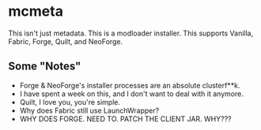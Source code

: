 # mcmeta

This isn't just metadata. This is a modloader installer.
This supports Vanilla, Fabric, Forge, Quilt, and NeoForge.

## Some "Notes"

- Forge & NeoForge's installer processes are an absolute clusterf**k.
- I have spent a week on this, and I don't want to deal with it anymore.
- Quilt, I love you, you're simple.
- Why does Fabric still use LaunchWrapper?
- WHY DOES FORGE. NEED TO. PATCH THE CLIENT JAR. WHY???
